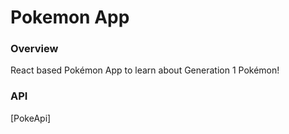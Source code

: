# Pokemon App

### Overview
React based Pokémon App to learn about Generation 1 Pokémon!

### 



### API
[PokeApi]